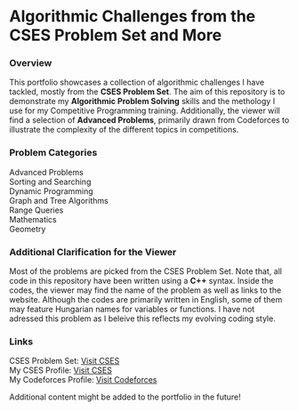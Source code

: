 # Algorithmic Challenges from the CSES Problem Set and More

### Overview

This portfolio showcases a collection of algorithmic challenges I have tackled, mostly from the ****CSES Problem Set****. The aim of this repository is to demonstrate my ****Algorithmic Problem Solving**** skills and the methology I use for my Competitive Programming training. Additionally, the viewer will find a selection of ****Advanced Problems****, primarily drawn from Codeforces to illustrate the complexity of the different topics in competitions.

### Problem Categories

Advanced Problems  
Sorting and Searching  
Dynamic Programming  
Graph and Tree Algorithms  
Range Queries  
Mathematics    
Geometry   

### Additional Clarification for the Viewer

Most of the problems are picked from the CSES Problem Set. Note that, all code in this repository have been written using a ******C++****** syntax.
Inside the codes, the viewer may find the name of the problem as well as links to the website. Although the codes are primarily written in English, some
of them may feature Hungarian names for variables or functions. I have not adressed this problem as I beleive this reflects my evolving coding style.

### Links

CSES Problem Set: [Visit CSES](https://cses.fi/problemset/)  
My CSES Profile: [Visit CSES](https://cses.fi/user/163133)  
My Codeforces Profile: [Visit Codeforces](https://codeforces.com/profile/Vkrisztian)   

Additional content might be added to the portfolio in the future!
